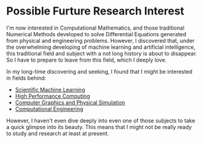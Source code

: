 # Possible Furture Research Interest

I'm now interested in Computational Mathematics, and those traditional Numerical Methods developed to solve Differential Equations generated from physical and engineering problems. However, I discovered that, 
under the overwhelming developing of machine learning and artificial intelligence, this traditional field and subject with a not long
 history is about to disappear. So I have to prepare to leave from this field, which I deeply love.

In my long-time discovering and seeking, I found that I might be interested in fields behind:

* [Scientific Machine Learning](SML.md)
* [High Performance Computing](HPC.md)
* [Computer Graphics and Physical Simulation](CGPS.md)
* [Computational Engineering](CE.md)

However, I haven't even dive deeply into even one of those subjects to take a quick glimpse into its beauty.
 This means that I might not be really ready to study and research at least at present.